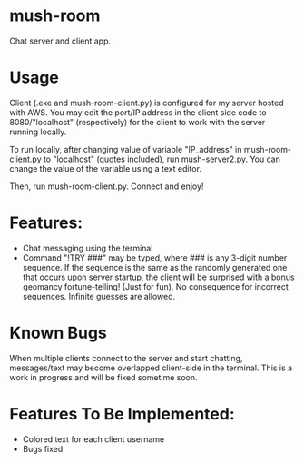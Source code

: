 # mush-room
Chat server and client app.

# Usage
Client (.exe and mush-room-client.py) is configured for my server hosted with AWS. You may edit the port/IP address in the client side code to 8080/"localhost" (respectively) for the client to work with the server running locally.

To run locally, after changing value of variable "IP_address" in mush-room-client.py to "localhost" (quotes included), run mush-server2.py. You can change the value of the variable using a text editor.

Then, run mush-room-client.py. Connect and enjoy!


# Features:
- Chat messaging using the terminal
- Command "!TRY ###" may be typed, where ### is any 3-digit number sequence. If the sequence is the same as the randomly generated one that occurs upon server startup, the client will be surprised with a bonus geomancy fortune-telling! (Just for fun). No consequence for incorrect sequences. Infinite guesses are allowed. 

# Known Bugs
When multiple clients connect to the server and start chatting, messages/text may become overlapped client-side in the terminal. This is a work in progress and will be fixed sometime soon.

# Features To Be Implemented:
- Colored text for each client username
- Bugs fixed


